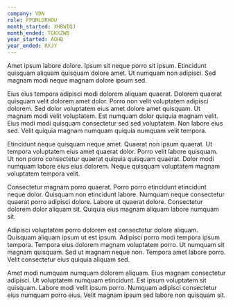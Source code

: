 ```yaml
---
company: VDN
role: FPQMLDRHOU
month_started: XHBWIQJ
month_ended: TGKXZWB
year_started: AOHB
year_ended: RXJY
---
```


Amet ipsum labore dolore. Ipsum sit neque porro sit ipsum. Etincidunt quisquam aliquam quisquam dolore amet. Ut numquam non adipisci. Sed magnam modi neque magnam dolore ipsum sed.

Eius eius tempora adipisci modi dolorem aliquam quaerat. Dolorem quaerat quisquam velit dolorem amet dolor. Porro non velit voluptatem adipisci dolorem. Sed dolor voluptatem eius amet dolore amet quisquam. Ut magnam modi velit voluptatem. Est numquam dolor quiquia magnam velit. Eius modi modi quisquam consectetur sed sed voluptatem. Non labore eius sed. Velit quiquia magnam numquam quiquia numquam velit tempora.

Etincidunt neque quisquam neque amet. Quaerat non ipsum quaerat. Ut tempora voluptatem eius amet quaerat dolor. Porro velit labore quisquam. Ut non porro consectetur quaerat quiquia quisquam quaerat. Dolor modi numquam labore eius eius dolorem. Neque quisquam voluptatem magnam voluptatem tempora velit.

Consectetur magnam porro quaerat. Porro porro etincidunt etincidunt neque dolor. Quisquam non etincidunt labore. Numquam neque consectetur quaerat porro adipisci dolore. Labore ut quaerat dolore. Consectetur dolorem dolor aliquam sit. Quiquia eius magnam aliquam labore numquam sit.

Adipisci voluptatem porro dolorem est consectetur dolore aliquam. Quisquam aliquam ipsum ut est ipsum. Adipisci porro modi tempora ipsum tempora. Tempora eius dolorem magnam voluptatem porro. Ut numquam sit magnam quisquam. Sed ut magnam neque non. Tempora amet labore porro. Velit consectetur eius quiquia aliquam sed.

Amet modi numquam numquam dolorem aliquam. Eius magnam consectetur adipisci. Ut voluptatem numquam etincidunt. Est ipsum voluptatem sit quisquam. Labore modi velit ipsum porro. Numquam adipisci consectetur eius numquam porro eius. Velit magnam ipsum sed labore non quisquam sit.
    